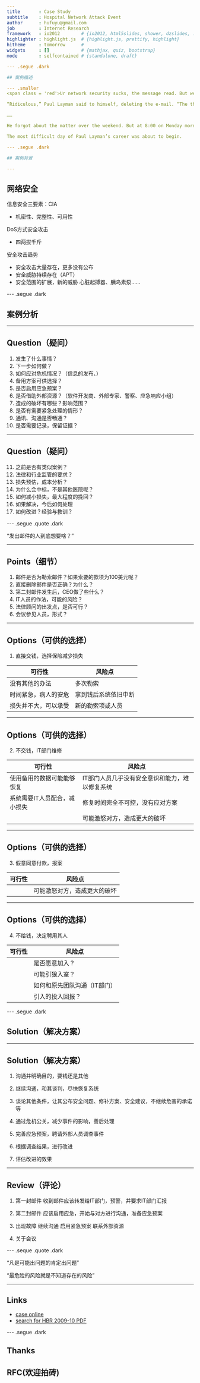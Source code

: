 ```yaml
---
title       : Case Study
subtitle    : Hospital Network Attack Event
author      : hufuyu@gmail.com
job         : Internet Research
framework   : io2012        # {io2012, html5slides, shower, dzslides, ...}
highlighter : highlight.js  # {highlight.js, prettify, highlight}
hitheme     : tomorrow      # 
widgets     : []            # {mathjax, quiz, bootstrap}
mode        : selfcontained # {standalone, draft}

--- .segue .dark

## 案例描述

--- .smaller 
<span class = 'red'>Ur network security sucks, the message read. But we can help u. for 100K cash well insure your little hospital dont suffer any disasters.</span>

“Ridiculous,” Paul Layman said to himself, deleting the e-mail. “The things people try to get away with on the internet!”

……

He forgot about the matter over the weekend. But at 8:00 on Monday morning he received another e-mail from the same sender, with a subject line reading <span class = 'red'>We warned u</span>. The message field was blank.

The most difficult day of Paul Layman’s career was about to begin.

--- .segue .dark

## 案例背景

---
```


## 网络安全

信息安全三要素：CIA
* 机密性、完整性、可用性

DoS方式安全攻击
* 四两拔千斤

安全攻击趋势
* 安全攻击大量存在，更多没有公布
* 安全威胁持续存在（APT）
* 安全范围的扩展，新的威胁
     心脏起搏器、胰岛素泵……

--- .segue .dark

## 案例分析

--- 

## Question（疑问）

1. 发生了什么事情？
2. 下一步如何做？
3. 如何应对危机情况？（信息的发布、）
4. 备用方案可供选择？
5. 是否启用应急预案？
6. 是否借助外部资源？（软件开发商、外部专家、警察、应急响应小组）
7. 造成的破坏有哪些？影响范围？
8. 是否有需要紧急处理的情形？
9. 通讯、沟通是否畅通？
10. 是否需要记录，保留证据？

---

## Question（疑问）

11. 之前是否有类似案例？
12. 法律和行业监管的要求？
13. 损失预估，成本分析？
14. 为什么会中标，不是其他医院呢？
15. 如何减小损失，最大程度的挽回？
16. 如果解决，今后如何处理
17. 如何改进？经验与教训？

--- .segue .quote .dark

<q><span class = 'red'>发出邮件的人到底想要啥？</span></q>

--- 

## Points（细节）


1. 邮件是否为勒索邮件？如果索要的款项为100美元呢？
2. 直接删除邮件是否正确？为什么？
3. 第二封邮件发生后，CEO做了些什么？
4. IT人员的作法，可能的风险？
5. 法律顾问的出发点，是否可行？
6. 会议参见人员，形式？

--- 

## Options（可供的选择）


1. 直接交钱，选择保险减少损失

 可行性              | 风险点
 -------------------|------
 没有其他的办法        | 多次勒索
 时间紧急，病人的安危   | 拿到钱后系统依旧中断
 损失并不大，可以承受   | 新的勒索项或人员

---

## Options（可供的选择）

2. 不交钱，IT部门维修

 可行性              | 风险点
 -------------------|-----------------
 使用备用的数据可能能够恢复   | IT部门人员几乎没有安全意识和能力，难以修复系统
 系统需要IT人员配合，减小损失 | 修复时间完全不可控，没有应对方案
 ||可能激怒对方，造成更大的破坏
   

---

## Options（可供的选择）

3. 假意同意付款，报案

 可行性              | 风险点
 -------------------|-----------------
 ||可能激怒对方，造成更大的破坏

---

## Options（可供的选择）

4. 不给钱，决定聘用其人 

 可行性              | 风险点
 -------------------|-----------------
 ||是否愿意加入？
 ||可能引狼入室？
 ||如何和原先团队沟通（IT部门）
 ||引入的投入回报？

--- .segue .dark

## Solution（解决方案）

---

## Solution（解决方案）

1. 沟通并明确目的，要钱还是其他

2. 继续沟通，和其谈判，尽快恢复系统

3. 谈论其他条件，让其公布安全问题、修补方案、安全建议，不继续危害的承诺等

4. 通过危机公关，减少事件的影响，善后处理

5. 完善应急预案，聘请外部人员调查事件

6. 根据调查结果，进行改进

7. 评估改进的效果

---

## Review（评论）

1. 第一封邮件
收到邮件应该转发给IT部门，预警，并要求IT部门汇报

2. 第二封邮件
应该启用应急，开始与对方进行沟通，准备应急预案

3. 出现故障
继续沟通
启用紧急预案
联系外部资源

4. 关于会议

--- .seque .quote .dark

<q>凡是可能出问题的肯定出问题</q>

<q>最危险的风险就是不知道存在的风险</q>

--- 

## Links

* [case online](http://hbr.org/2009/10/when-hackers-turn-to-blackmail/ar/1)
* [search for HBR 2009-10 PDF](https://www.google.com.hk/#newwindow=1&q=%E5%93%88%E4%BD%9B%E5%95%86%E4%B8%9A%E8%AF%84%E8%AE%BA+pdf+2009-10&safe=strict)

--- .segue .dark

## Thanks

## RFC(欢迎拍砖)



